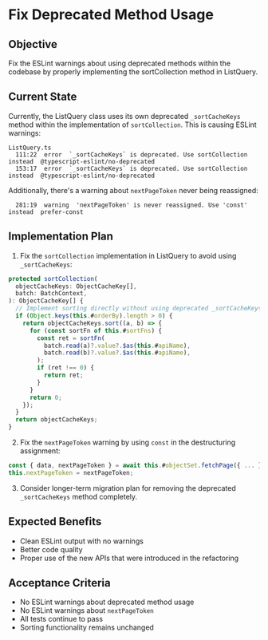 # Fix Deprecated Method Usage

## Objective
Fix the ESLint warnings about using deprecated methods within the codebase by properly implementing the sortCollection method in ListQuery.

## Current State
Currently, the ListQuery class uses its own deprecated `_sortCacheKeys` method within the implementation of `sortCollection`. This is causing ESLint warnings:

```
ListQuery.ts
  111:22  error  `_sortCacheKeys` is deprecated. Use sortCollection instead  @typescript-eslint/no-deprecated
  153:17  error  `_sortCacheKeys` is deprecated. Use sortCollection instead  @typescript-eslint/no-deprecated
```

Additionally, there's a warning about `nextPageToken` never being reassigned:

```
  281:19  warning  'nextPageToken' is never reassigned. Use 'const' instead  prefer-const
```

## Implementation Plan

1. Fix the `sortCollection` implementation in ListQuery to avoid using `_sortCacheKeys`:

```typescript
protected sortCollection(
  objectCacheKeys: ObjectCacheKey[],
  batch: BatchContext,
): ObjectCacheKey[] {
  // Implement sorting directly without using deprecated _sortCacheKeys
  if (Object.keys(this.#orderBy).length > 0) {
    return objectCacheKeys.sort((a, b) => {
      for (const sortFn of this.#sortFns) {
        const ret = sortFn(
          batch.read(a)?.value?.$as(this.#apiName),
          batch.read(b)?.value?.$as(this.#apiName),
        );
        if (ret !== 0) {
          return ret;
        }
      }
      return 0;
    });
  }
  return objectCacheKeys;
}
```

2. Fix the `nextPageToken` warning by using `const` in the destructuring assignment:

```typescript
const { data, nextPageToken } = await this.#objectSet.fetchPage({ ... });
this.nextPageToken = nextPageToken;
```

3. Consider longer-term migration plan for removing the deprecated `_sortCacheKeys` method completely.

## Expected Benefits
- Clean ESLint output with no warnings
- Better code quality
- Proper use of the new APIs that were introduced in the refactoring

## Acceptance Criteria
- No ESLint warnings about deprecated method usage
- No ESLint warnings about `nextPageToken`
- All tests continue to pass
- Sorting functionality remains unchanged